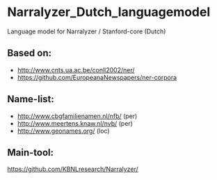 # Narralyzer_Dutch_languagemodel

Language model for Narralyzer / Stanford-core (Dutch)

Based on:
--------
  - http://www.cnts.ua.ac.be/conll2002/ner/
  - https://github.com/EuropeanaNewspapers/ner-corpora


Name-list:
---------
  - http://www.cbgfamilienamen.nl/nfb/ (per)
  - http://www.meertens.knaw.nl/nvb/   (per)
  - http://www.geonames.org/           (loc)

Main-tool:
---------

https://github.com/KBNLresearch/Narralyzer/
